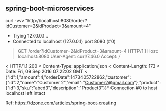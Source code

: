 spring-boot-microservices
--------------------------

curl -vvv "http://localhost:8080/order?idCustomer=2&idProduct=3&amount=4"
*   Trying 127.0.0.1...
* Connected to localhost (127.0.0.1) port 8080 (#0)
> GET /order?idCustomer=2&idProduct=3&amount=4 HTTP/1.1
> Host: localhost:8080
> User-Agent: curl/7.46.0
> Accept: */*
>
< HTTP/1.1 200
< Content-Type: application/json
< Content-Length: 173
< Date: Fri, 09 Sep 2016 07:22:02 GMT
<
{"id":1,"amount":4,"orderDate":1473405722862,"customer":{"id":2,"name":"Customer 2","email":"Customer2@gmail.com"},"product":{"id":3,"sku":"abcd3","description":"Product3"}}* Connection #0 to host localhost left intact

Ref: https://dzone.com/articles/spring-boot-creating